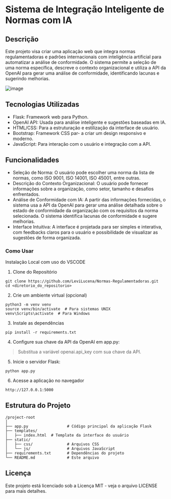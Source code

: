 # Sistema de Integração Inteligente de Normas com IA

## Descrição
Este projeto visa criar uma aplicação web que integra normas regulamentadoras e padrões internacionais com inteligência artificial para automatizar a análise de conformidade. O sistema permite a seleção de uma norma específica, descreve o contexto organizacional e utiliza a API da OpenAI para gerar uma análise de conformidade, identificando lacunas e sugerindo melhorias.

![image](https://github.com/user-attachments/assets/23197952-6893-41e7-bfee-f6280743f124)

## Tecnologias Utilizadas
- Flask: Framework web para Python.
- OpenAI API: Usada para análise inteligente e sugestões baseadas em IA.
- HTML/CSS: Para a estruturação e estilização da interface de usuário.
- Bootstrap: Framework CSS par- a criar um design responsivo e moderno.
- JavaScript: Para interação com o usuário e integração com a API.

## Funcionalidades
- Seleção de Norma: O usuário pode escolher uma norma da lista de normas, como ISO 9001, ISO 14001, ISO 45001, entre outras.
- Descrição do Contexto Organizacional: O usuário pode fornecer informações sobre a organização, como setor, tamanho e desafios enfrentados.
- Análise de Conformidade com IA: A partir das informações fornecidas, o sistema usa a API da OpenAI para gerar uma análise detalhada sobre o estado de conformidade da organização com os requisitos da norma selecionada. O sistema identifica lacunas de conformidade e sugere melhorias.
- Interface Intuitiva: A interface é projetada para ser simples e interativa, com feedbacks claros para o usuário e possibilidade de visualizar as sugestões de forma organizada.

### Como Usar
Instalação Local com uso do VSCODE

1. Clone do Repositório
```
git clone https://github.com/LeviLucena/Normas-Regulamentadoras.git
cd <diretorio_do_repositorio>
```

2. Crie um ambiente virtual (opcional)
```
python3 -m venv venv
source venv/bin/activate  # Para sistemas UNIX
venv\Scripts\activate  # Para Windows
```

3. Instale as dependências
```
pip install -r requirements.txt
```

4. Configure sua chave da API da OpenAI em app.py:
> Substitua a variável openai.api_key com sua chave da API.

5. Inicie o servidor Flask:
```
python app.py
```

6. Acesse a aplicação no navegador
```
http://127.0.0.1:5000
```
## Estrutura do Projeto
```
/project-root
│
├── app.py                 # Código principal da aplicação Flask
├── templates/
│   ├── index.html  # Template da interface do usuário
├── static/
│   ├── css/               # Arquivos CSS
│   └── js/                # Arquivos JavaScript
├── requirements.txt       # Dependências do projeto
└── README.md              # Este arquivo
```

## Licença
Este projeto está licenciado sob a Licença MIT - veja o arquivo LICENSE para mais detalhes.
